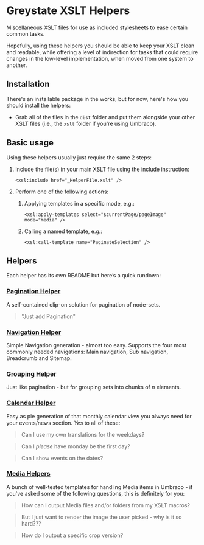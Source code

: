 # Greystate XSLT Helpers

Miscellaneous XSLT files for use as included stylesheets to ease certain common tasks.

Hopefully, using these helpers you should be able to keep your XSLT clean and
readable, while offering a level of indirection for tasks that could require changes in
the low-level implementation, when moved from one system to another.

## Installation

There's an installable package in the works, but for now, here's how you should install the helpers:

* Grab all of the files in the `dist` folder and put them alongside your other XSLT files (i.e., the `xslt` folder if you're using Umbraco).


## Basic usage

Using these helpers usually just require the same 2 steps:

1.	Include the file(s) in your main XSLT file using the include instruction:

		<xsl:include href="_HelperFile.xslt" />

2.	Perform one of the following actions:
	
	1. Applying templates in a specific mode, e.g.:

		`<xsl:apply-templates select="$currentPage/pageImage" mode="media" />`

	2. Calling a named template, e.g.:

		`<xsl:call-template name="PaginateSelection" />`


## Helpers

Each helper has its own README but here&#8217;s a quick rundown: 

### [Pagination Helper][PAGINATION]

A self-contained clip-on solution for pagination of node-sets.

> "Just add Pagination"

### [Navigation Helper][NAVIGATION]

Simple Navigation generation - almost too easy. Supports the four most commonly needed navigations: Main navigation, Sub navigation, Breadcrumb and Sitemap.

### [Grouping Helper][GROUPING]

Just like pagination - but for grouping sets into chunks of *n* elements.

### [Calendar Helper][CALENDAR]

Easy as pie generation of that monthly calendar view you always need for your events/news section.
*Yes* to all of these:

> Can I use my own translations for the weekdays?

> Can I *please* have monday be the first day?

> Can I show events on the dates?


### [Media Helpers][MEDIA]

A bunch of well-tested templates for handling Media items in Umbraco - if you've asked some of the following questions, this is definitely for you:

> How can I output Media files and/or folders from my XSLT macros?

> But I just want to render the image the user picked - why is it so hard???

> How do I output a specific crop version?


[PAGINATION]: https://github.com/greystate/Greystate-XSLT-Helpers/tree/master/paginationhelper
[NAVIGATION]: https://github.com/greystate/Greystate-XSLT-Helpers/tree/master/navigationhelper
[GROUPING]: https://github.com/greystate/Greystate-XSLT-Helpers/tree/master/groupinghelper
[CALENDAR]: https://github.com/greystate/Greystate-XSLT-Helpers/tree/master/calendarhelper
[MEDIA]: https://github.com/greystate/Greystate-XSLT-Helpers/tree/master/mediahelpers
